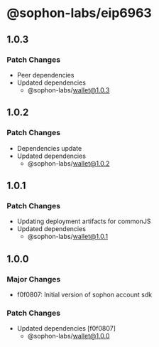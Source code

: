 # @sophon-labs/eip6963

## 1.0.3

### Patch Changes

- Peer dependencies
- Updated dependencies
  - @sophon-labs/wallet@1.0.3

## 1.0.2

### Patch Changes

- Dependencies update
- Updated dependencies
  - @sophon-labs/wallet@1.0.2

## 1.0.1

### Patch Changes

- Updating deployment artifacts for commonJS
- Updated dependencies
  - @sophon-labs/wallet@1.0.1

## 1.0.0

### Major Changes

- f0f0807: Initial version of sophon account sdk

### Patch Changes

- Updated dependencies [f0f0807]
  - @sophon-labs/wallet@1.0.0
